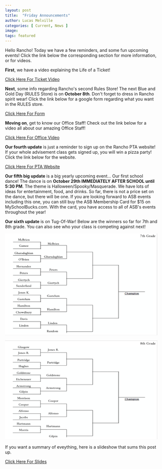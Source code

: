 ```yaml
---
layout: post
title:  "Friday Announcements"
author: Lucas Melville
categories: [ Current, News ]
image:
tags: featured
---
```


Hello Rancho! Today we have a few reminders, and some fun upcoming events! Click the link below the corresponding section for more information, or for videos.

**First**, we have a video explaining  the Life of a Ticket!

[Click Here For Ticket Video](https://drive.google.com/file/d/1PPjRsIXa6_JPxvYvK0Fg7rFfYtcacID6/view?usp=sharing)

**Next**, some info regarding Rancho's second Rules Store! The next Blue and Gold Day (RULES Store) is on **October 8th**. Don't forget to dress in Rancho spirit wear! Click the link 
 below for a google form regarding what you want in the RULES store.
 
 [Click Here For Form](https://forms.gle/ejS6FST3FJZpC67U6)
 
 **Moving on**, get to know our Office Staff! Check out the link below for a video all about our amazing Office Staff!
 
 [Click Here For Office Video](https://drive.google.com/file/d/1D3I_VdAVTKsM51NuyGeRC0OfenMqVDR1/view?usp=drivesdk)
 
 **Our fourth update** is just a reminder to sign up on the Rancho PTA website! If your whole advisement class gets signed up, you will win a pizza party! Click the link below for the website.
 
 [Click Here For PTA Website](https://www.ranchomspta.org/programs/raffle)
 
 **Our fifth big update** is a big yearly upcoming event... Our first school dance! The dance is on **October 29th IMMEDIATELY AFTER SCHOOL until 5:30 PM**. The theme is Halloween/Spooky/Masquerade. We have lots of ideas
  for entertainment, food, and drinks. So far, there is not a price set on the dance, but there will be one. If you are looking forward to ASB events including this one, you can still buy
   the ASB Membership Card for $15 on MySchoolBucks.com. With the card, you have access to all of ASB's events throughout the year!
 
 **Our sixth update** is on Tug-Of-War! Below are the winners so far for 7th and 8th grade. You can also see who your class is competing against next!
 
 ![PNG](/assets/images/7Th-tug-29.PNG)
 
 ![PNG](/assets/images/8Th-tug-29.PNG)
 
 If you want a summary of eveything, here is a slideshow that sums this post up.
 
 [Click Here For Slides](https://docs.google.com/presentation/d/1QrLV07xMmZ1dDParOAA_rk0a6e1ExmTtZh75BqHdETo/edit?usp=sharing)
